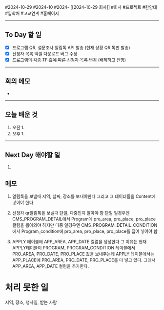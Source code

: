 #2024-10-29 #2024-10 #2024- [[2024-10-29 회사]]
#회사 #프로젝트 #한양대 #입학처 #고교연계 #홈페이지

---
## To Day 할 일
- [x] 프로그램 QR, 설문조사 알림톡 API 발송 (현재 상황 QR 톡만 발송)
- [x] 신청자 목록 엑셀 다운로드 버그 수정
- [x] ~~프로그램의 각종 TF 값에 따른 신청자 목록 변경~~ (배제하고 진행)
---
## 회의 메모
- 
---
## 오늘 배운 것
1. 오전
    1. 
2. 오후
    1. 
---
## Next Day 해야할 일
1. 


## 메모
1. 알림톡을 보낼때 지역, 날짜, 장소를 보내야한다 그리고 그 데이터들을 Content에 넣어야 한다 

2. 신청자 qr알림톡을 보낼때 단일, 다중인지 알아야 함
    단일 일경우엔 CMS_PROGRAM_DETAIL에서 Program에 pro_area, pro_place, pro_place  컬럼을 뽑아와야 하지만 
    다중 일경우엔 CMS_PROGRAM_DETAIL_CONDITION에서 Program_condition에 pro_area, pro_place, pro_place를 집어 넣어야 함


1. APPLY 테이블에 APP_AREA, APP_DATE 컬럼을 생성한다 
   그 이유는 현재 APPLY테이블이 PROGRAM, PROGRAM_CONDITION 테이블에서 PRO_AREA, PRO_DATE, PRO_PLACE 값을 보내주는데 APPLY 테이블에서는 
   APP_PLACE에 PRO_AREA, PRO_DATE, PRO_PLACE를 다 넣고 있다.
   그래서 APP_AREA, APP_DATE 컬럼을 추가한다.

# 처리 못한 일

지역, 장소, 행사일,  받는 사람 